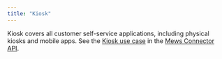 ```yaml
---
title: "Kiosk"
---
```



Kiosk covers all customer self-service applications, including physical kiosks and mobile apps.
See the [Kiosk use case](https://mews-systems.gitbook.io/connector-api/use-cases/kiosk) in the [Mews Connector API](https://mews-systems.gitbook.io/connector-api).
